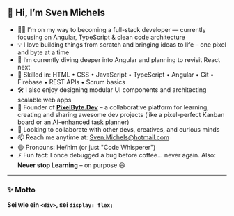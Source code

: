 ## 👋 Hi, I’m Sven Michels

- 👨‍💻 I’m on my way to becoming a full-stack developer — currently focusing on Angular, TypeScript & clean code architecture
- 💡 I love building things from scratch and bringing ideas to life – one pixel and byte at a time
- 🌱 I’m currently diving deeper into Angular and planning to revisit React next
- 🔧 Skilled in: HTML • CSS • JavaScript • TypeScript • Angular • Git • Firebase • REST APIs • Scrum basics
- 🛠 I also enjoy designing modular UI components and architecting scalable web apps
- 🧩 Founder of **[PixelByte.Dev](https://github.com/PixelByte-Dev)** – a collaborative platform for learning, creating and sharing awesome dev projects (like a pixel-perfect Kanban board or an AI-enhanced task planner)
- 🤝 Looking to collaborate with other devs, creatives, and curious minds
- 📫 Reach me anytime at: Sven.Michels@hotmail.com
- 😄 Pronouns: He/him (or just "Code Whisperer")
- ⚡ Fun fact: I once debugged a bug before coffee... never again. Also: **Never stop Learning** – on purpose 😄

---

### ✨ Motto  
**Sei wie ein `<div>`, sei `display: flex;`** 
<!---
SvenMichels/SvenMichels is a ✨ special ✨ repository because its `README.md` (this file) appears on your GitHub profile.
You can click the Preview link to take a look at your changes.
--->
